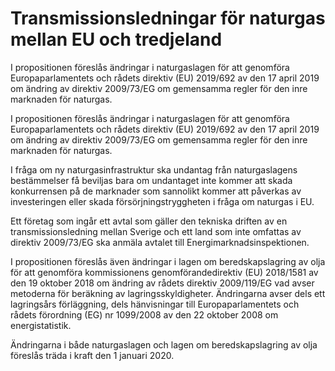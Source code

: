 # Transmissionsledningar för naturgas mellan EU och tredjeland

I propositionen föreslås ändringar i naturgaslagen för att genomföra Europaparlamentets och rådets direktiv (EU) 2019/692 av den 17 april 2019 om ändring av direktiv 2009/73/EG om gemensamma regler för den inre marknaden för naturgas.

I propositionen föreslås ändringar i naturgaslagen för att genomföra Europaparlamentets och rådets direktiv (EU) 2019/692 av den 17 april 2019 om ändring av direktiv 2009/73/EG om gemensamma regler för den inre marknaden för naturgas.

I fråga om ny naturgasinfrastruktur ska undantag från naturgaslagens bestämmelser få beviljas bara om undantaget inte kommer att skada konkurrensen på de marknader som sannolikt kommer att påverkas av investeringen eller skada försörjningstryggheten i fråga om naturgas i EU.

Ett företag som ingår ett avtal som gäller den tekniska driften av en transmissionsledning mellan Sverige och ett land som inte omfattas av direktiv 2009/73/EG ska anmäla avtalet till Energimarknadsinspektionen.

I propositionen föreslås även ändringar i lagen om beredskapslagring av olja för att genomföra kommissionens genomförandedirektiv (EU) 2018/1581 av den 19 oktober 2018 om ändring av rådets direktiv 2009/119/EG vad avser metoderna för beräkning av lagringsskyldigheter. Ändringarna avser dels ett lagringsårs förläggning, dels hänvisningar till Europaparlamentets och rådets förordning (EG) nr 1099/2008 av den 22 oktober 2008 om energistatistik.

Ändringarna i både naturgaslagen och lagen om beredskapslagring av olja föreslås träda i kraft den 1 januari 2020.
